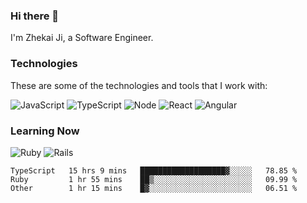 ### Hi there 👋
I'm Zhekai Ji, a Software Engineer.

### Technologies
These are some of the technologies and tools that I work with:

![JavaScript](https://img.shields.io/badge/JavaScript-323330.svg?logo=javascript&logoColor=F7DF1E) 
![TypeScript](https://img.shields.io/badge/TypeScript-007ACC.svg?logo=typescript&logoColor=white) 
![Node](https://img.shields.io/badge/Node.js-43853D.svg?logo=node.js&logoColor=white)
![React](https://img.shields.io/badge/React-20232a.svg?logo=react&logoColor=61DAFB) 
![Angular](https://img.shields.io/badge/Angular-E23237.svg?logo=angularjs&logoColor=white)

### Learning Now
![Ruby](https://img.shields.io/badge/Ruby-CC342D.svg?logo=ruby&logoColor=white)
![Rails](https://img.shields.io/badge/Rails-CC0000.svg?logo=ruby-on-rails&logoColor=white)

<!--START_SECTION:waka-->

```text
TypeScript   15 hrs 9 mins   ███████████████████▓░░░░░   78.85 %
Ruby         1 hr 55 mins    ██▒░░░░░░░░░░░░░░░░░░░░░░   09.99 %
Other        1 hr 15 mins    █▓░░░░░░░░░░░░░░░░░░░░░░░   06.51 %
```

<!--END_SECTION:waka-->
